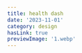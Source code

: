```yaml
---
title: health dash
date: '2023-11-01'
category: design
hasLink: true
previewImage: '1.webp'
---
```

